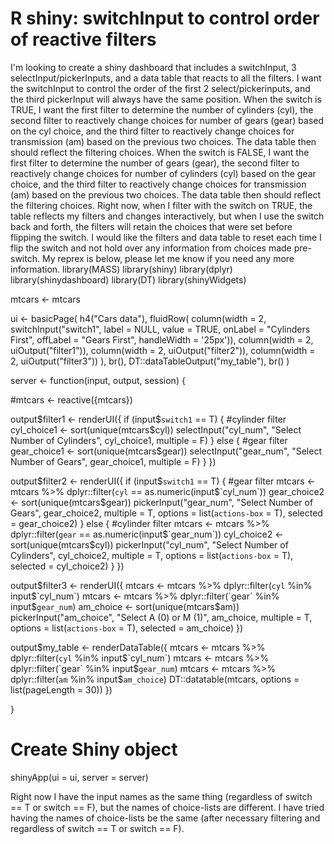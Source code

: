 
# R shiny: switchInput to control order of reactive filters

I'm looking to create a shiny dashboard that includes a switchInput, 3 selectInput/pickerInputs, and a data table that reacts to all the filters. I want the switchInput to control the order of the first 2 select/pickerinputs, and the third pickerInput will always have the same position.
When the switch is TRUE, I want the first filter to determine the number of cylinders (cyl), the second filter to reactively change choices for number of gears (gear) based on the cyl choice, and the third filter to reactively change choices for transmission (am) based on the previous two choices. The data table then should reflect the filtering choices.
When the switch is FALSE, I want the first filter to determine the number of gears (gear), the second filter to reactively change choices for number of cylinders (cyl) based on the gear choice, and the third filter to reactively change choices for transmission (am) based on the previous two choices. The data table then should reflect the filtering choices.
Right now, when I filter with the switch on TRUE, the table reflects my filters and changes interactively, but when I use the switch back and forth, the filters will retain the choices that were set before flipping the switch.
I would like the filters and data table to reset each time I flip the switch and not hold over any information from choices made pre-switch.
My reprex is below, please let me know if you need any more information.
library(MASS)
library(shiny)
library(dplyr)
library(shinydashboard)
library(DT)
library(shinyWidgets)

mtcars <- mtcars

ui <- basicPage(
  h4("Cars data"),
  fluidRow(
    column(width = 2, switchInput("switch1", label = NULL, value = TRUE, onLabel = "Cylinders First", offLabel = "Gears First", handleWidth = '25px')),
    column(width = 2, uiOutput("filter1")),
    column(width = 2, uiOutput("filter2")),
    column(width = 2, uiOutput("filter3"))
  ),
  br(),
  DT::dataTableOutput("my_table"),
  br()
)

server <- function(input, output, session) {
  
  #mtcars <- reactive({mtcars})
  
  output$filter1 <- renderUI({
    if (input$`switch1` == T) { #cylinder filter
      cyl_choice1 <- sort(unique(mtcars$cyl))
      selectInput("cyl_num", "Select Number of Cylinders", cyl_choice1, multiple = F)
    } else { #gear filter
      gear_choice1 <- sort(unique(mtcars$gear))
      selectInput("gear_num", "Select Number of Gears", gear_choice1, multiple = F)
    }
  })
  
  output$filter2 <- renderUI({
    if (input$`switch1` == T) { #gear filter
      mtcars <- mtcars %>% dplyr::filter(`cyl` == as.numeric(input$`cyl_num`))
      gear_choice2 <- sort(unique(mtcars$gear))
      pickerInput("gear_num", "Select Number of Gears", gear_choice2, multiple = T, options = list(`actions-box` = T), selected = gear_choice2)
    } else { #cylinder filter
      mtcars <- mtcars %>% dplyr::filter(`gear` == as.numeric(input$`gear_num`))
      cyl_choice2 <- sort(unique(mtcars$cyl))
      pickerInput("cyl_num", "Select Number of Cylinders", cyl_choice2, multiple = T, options = list(`actions-box` = T), selected = cyl_choice2)
    }
  })
  
  output$filter3 <- renderUI({
    mtcars <- mtcars %>% dplyr::filter(`cyl` %in% input$`cyl_num`)
    mtcars <- mtcars %>% dplyr::filter(`gear` %in% input$`gear_num`)
    am_choice <- sort(unique(mtcars$am))
    pickerInput("am_choice", "Select A (0) or M (1)", am_choice, multiple = T, options = list(`actions-box` = T), selected = am_choice)
  })
  
  output$my_table <- renderDataTable({
    mtcars <- mtcars %>% dplyr::filter(`cyl` %in% input$`cyl_num`)
    mtcars <- mtcars %>% dplyr::filter(`gear` %in% input$`gear_num`)
    mtcars <- mtcars %>% dplyr::filter(`am` %in% input$`am_choice`)
    DT::datatable(mtcars, options = list(pageLength = 30))
  })
  

}

# Create Shiny object
shinyApp(ui = ui, server = server)


Right now I have the input names as the same thing (regardless of switch == T or switch == F), but the names of choice-lists are different. I have tried having the names of choice-lists be the same (after necessary filtering and regardless of switch == T or switch == F).

        